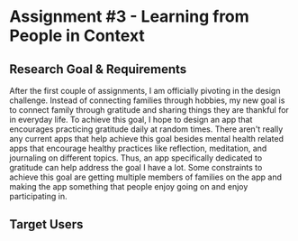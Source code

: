 # Assignment #3 - Learning from People in Context

## Research Goal & Requirements

After the first couple of assignments, I am officially pivoting in the design challenge. Instead of connecting families through hobbies, my new goal is to connect family through gratitude and sharing things they are thankful for in everyday life. To achieve this goal, I hope to design an app that encourages practicing gratitude daily at random times. There aren't really any current apps that help achieve this goal besides mental health related apps that encourage healthy practices like reflection, meditation, and journaling on different topics. Thus, an app specifically dedicated to gratitude can help address the goal I have a lot. Some constraints to achieve this goal are getting multiple members of families on the app and making the app something that people enjoy going on and enjoy participating in. 

## Target Users
